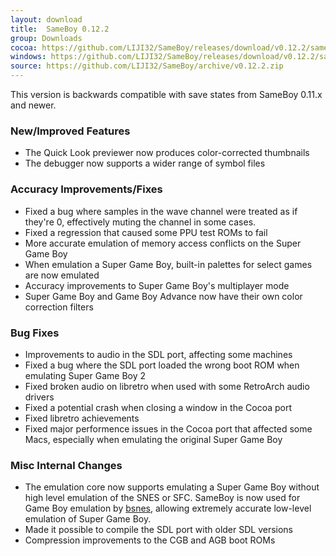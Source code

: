 ```yaml
---
layout: download
title:  SameBoy 0.12.2
group: Downloads
cocoa: https://github.com/LIJI32/SameBoy/releases/download/v0.12.2/sameboy_cocoa_v0.12.2.zip
windows: https://github.com/LIJI32/SameBoy/releases/download/v0.12.2/sameboy_winsdl_v0.12.2.zip
source: https://github.com/LIJI32/SameBoy/archive/v0.12.2.zip
---
```

This version is backwards compatible with save states from SameBoy 0.11.x and newer.

### New/Improved Features
* The Quick Look previewer now produces color-corrected thumbnails
* The debugger now supports a wider range of symbol files

### Accuracy Improvements/Fixes
* Fixed a bug where samples in the wave channel were treated as if they're 0, effectively muting the channel in some cases.
* Fixed a regression that caused some PPU test ROMs to fail
* More accurate emulation of memory access conflicts on the Super Game Boy
* When emulation a Super Game Boy, built-in palettes for select games are now emulated
* Accuracy improvements to Super Game Boy's multiplayer mode
* Super Game Boy and Game Boy Advance now have their own color correction filters

### Bug Fixes
* Improvements to audio in the SDL port, affecting some machines
* Fixed a bug where the SDL port loaded the wrong boot ROM when emulating Super Game Boy 2
* Fixed broken audio on libretro when used with some RetroArch audio drivers
* Fixed a potential crash when closing a window in the Cocoa port
* Fixed libretro achievements
* Fixed major performence issues in the Cocoa port that affected some Macs, especially when emulating the original Super Game Boy

### Misc Internal Changes
* The emulation core now supports emulating a Super Game Boy without high level emulation of the SNES or SFC. SameBoy is now used for Game Boy emulation by [bsnes](https://bsnes.byuu.org), allowing extremely accurate low-level emulation of Super Game Boy.
* Made it possible to compile the SDL port with older SDL versions
* Compression improvements to the CGB and AGB boot ROMs

